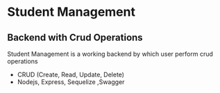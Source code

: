# Student Management
## Backend with Crud Operations 

Student Management is a working backend by which user perform crud operations

- CRUD (Create, Read, Update, Delete)
- Nodejs, Express, Sequelize ,Swagger

